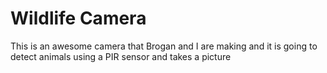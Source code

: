 # Wildlife Camera
This is an awesome camera that Brogan and I are making and it is going to detect animals using a PIR sensor and takes a picture
